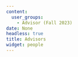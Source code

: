```yaml
---
content:
  user_groups:
    - Advisor (Fall 2023)
date: None
headless: true
title: Advisors
widget: people
---
```

